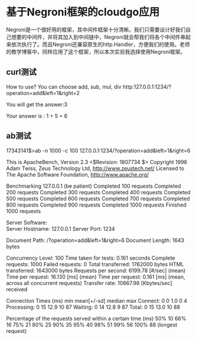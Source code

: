# 基于Negroni框架的cloudgo应用

Negroni是一个很好用的框架，其中间件框架十分清晰。我们只需要设计好我们自己想要的中间件，并将其加入到中间链中，Negroni就会帮我们将各个中间件串起来依次执行了。而且Negroni还兼容原生的http.Handler，方便我们的使用。老师的教学博客中，同样应用了这个框架，所以本次实验我选择使用Negroni框架。



## curl测试

How to use? You can choose add, sub, mul, div
http:127.0.0.1:1234/?operation=add&left=1&right=2

You will get the answer:3

Your answer is :
1 + 5 = 6



## ab测试

17343141$>ab -n 1000 -c 100 127.0.0.1:1234/?operation=add\&left=1\&right=6

This is ApacheBench, Version 2.3 <$Revision: 1807734 $>
Copyright 1996 Adam Twiss, Zeus Technology Ltd, http://www.zeustech.net/
Licensed to The Apache Software Foundation, http://www.apache.org/

Benchmarking 127.0.0.1 (be patient)
Completed 100 requests
Completed 200 requests
Completed 300 requests
Completed 400 requests
Completed 500 requests
Completed 600 requests
Completed 700 requests
Completed 800 requests
Completed 900 requests
Completed 1000 requests
Finished 1000 requests


Server Software:        
Server Hostname:        127.0.0.1
Server Port:            1234

Document Path:          /?operation=add&left=1&right=6
Document Length:        1643 bytes

Concurrency Level:      100
Time taken for tests:   0.161 seconds
Complete requests:      1000
Failed requests:        0
Total transferred:      1762000 bytes
HTML transferred:       1643000 bytes
Requests per second:    6199.78 [#/sec] (mean)
Time per request:       16.130 [ms] (mean)
Time per request:       0.161 [ms] (mean, across all concurrent requests)
Transfer rate:          10667.98 [Kbytes/sec] received

Connection Times (ms)
              min  mean[+/-sd] median   max
Connect:        0    0   1.0      0       4
Processing:     0   15  12.9     10      87
Waiting:        0   14  12.8      9      87
Total:          0   15  13.0     10      88

Percentage of the requests served within a certain time (ms)
  50%     10
  66%     16
  75%     21
  80%     25
  90%     35
  95%     40
  98%     51
  99%     56
 100%     88 (longest request)


